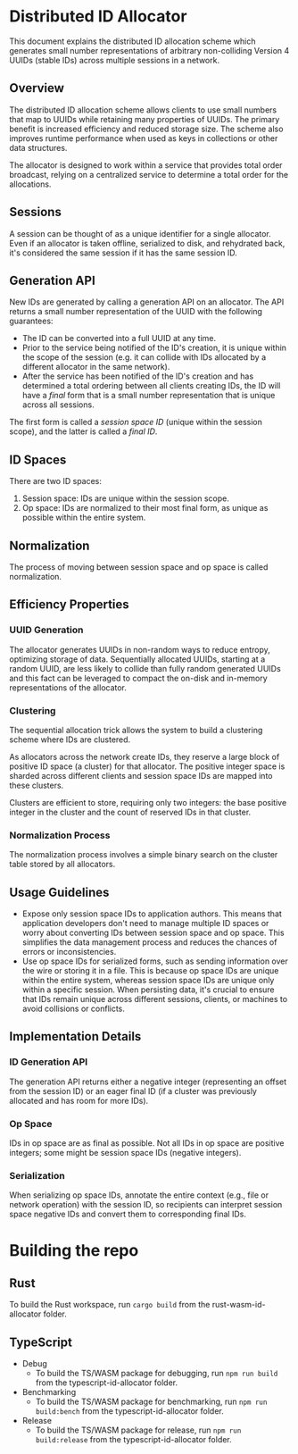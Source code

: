 # Distributed ID Allocator

This document explains the distributed ID allocation scheme which generates small number representations of arbitrary non-colliding Version 4 UUIDs (stable IDs) across multiple sessions in a network.

## Overview

The distributed ID allocation scheme allows clients to use small numbers that map to UUIDs while retaining many properties of UUIDs. The primary benefit is increased efficiency and reduced storage size. The scheme also improves runtime performance when used as keys in collections or other data structures.

The allocator is designed to work within a service that provides total order broadcast, relying on a centralized service to determine a total order for the allocations.

## Sessions

A session can be thought of as a unique identifier for a single allocator. Even if an allocator is taken offline, serialized to disk, and rehydrated back, it's considered the same session if it has the same session ID.

## Generation API

New IDs are generated by calling a generation API on an allocator. The API returns a small number representation of the UUID with the following guarantees:

- The ID can be converted into a full UUID at any time.
- Prior to the service being notified of the ID's creation, it is unique within the scope of the session (e.g. it can collide with IDs allocated by a different allocator in the same network).
- After the service has been notified of the ID's creation and has determined a total ordering between all clients creating IDs, the ID will have a _final_ form that is a small number representation that is unique across all sessions.

The first form is called a _session space ID_ (unique within the session scope), and the latter is called a _final ID_.

## ID Spaces

There are two ID spaces:

1. Session space: IDs are unique within the session scope.
2. Op space: IDs are normalized to their most final form, as unique as possible within the entire system.

## Normalization

The process of moving between session space and op space is called normalization.

## Efficiency Properties

### UUID Generation

The allocator generates UUIDs in non-random ways to reduce entropy, optimizing storage of data. Sequentially allocated UUIDs, starting at a random UUID, are less likely to collide than fully random generated UUIDs and this fact can be leveraged to compact the on-disk and in-memory representations of the allocator.

### Clustering

The sequential allocation trick allows the system to build a clustering scheme where IDs are clustered.

As allocators across the network create IDs, they reserve a large block of positive ID space (a cluster) for that allocator. The positive integer space is sharded across different clients and session space IDs are mapped into these clusters.

Clusters are efficient to store, requiring only two integers: the base positive integer in the cluster and the count of reserved IDs in that cluster.

### Normalization Process

The normalization process involves a simple binary search on the cluster table stored by all allocators.

## Usage Guidelines

- Expose only session space IDs to application authors. This means that application developers don't need to manage multiple ID spaces or worry about converting IDs between session space and op space. This simplifies the data management process and reduces the chances of errors or inconsistencies.
- Use op space IDs for serialized forms, such as sending information over the wire or storing it in a file. This is because op space IDs are unique within the entire system, whereas session space IDs are unique only within a specific session. When persisting data, it's crucial to ensure that IDs remain unique across different sessions, clients, or machines to avoid collisions or conflicts.

## Implementation Details

### ID Generation API

The generation API returns either a negative integer (representing an offset from the session ID) or an eager final ID (if a cluster was previously allocated and has room for more IDs).

### Op Space

IDs in op space are as final as possible. Not all IDs in op space are positive integers; some might be session space IDs (negative integers).

### Serialization

When serializing op space IDs, annotate the entire context (e.g., file or network operation) with the session ID, so recipients can interpret session space negative IDs and convert them to corresponding final IDs.

# Building the repo

## Rust

To build the Rust workspace, run `cargo build` from the rust-wasm-id-allocator folder.

## TypeScript

- Debug
  - To build the TS/WASM package for debugging, run `npm run build` from the typescript-id-allocator folder.
- Benchmarking
  - To build the TS/WASM package for benchmarking, run `npm run build:bench` from the typescript-id-allocator folder.
- Release
  - To build the TS/WASM package for release, run `npm run build:release` from the typescript-id-allocator folder.
